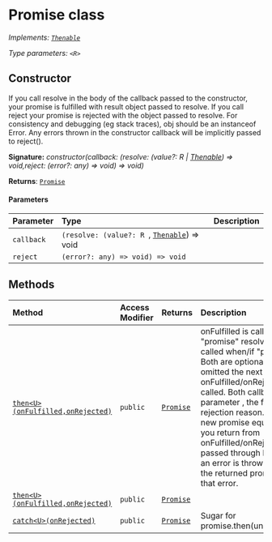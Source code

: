 # Promise <R> class

_Implements: [`Thenable`](../es6-promise/thenable.md)<R>_

_Type parameters: `<R>`_




## Constructor
If you call resolve in the body of the callback passed to the constructor, 
your promise is fulfilled with result object passed to resolve. 
If you call reject your promise is rejected with the object passed to resolve. 
For consistency and debugging (eg stack traces), obj should be an instanceof Error. 
Any errors thrown in the constructor callback will be implicitly passed to reject().

**Signature:** _constructor(callback: (resolve: (value?: R | [Thenable](../es6-promise/thenable.md)<R>) => void,reject: (error?: any) => void) => void)_

**Returns**: [`Promise`](../es6-promise/promise.md)



#### Parameters


| Parameter	   | Type    | Description |
|:-------------|:---------------|:------------|
| `callback`    | `(resolve: (value?: R `, [`Thenable`](../es6-promise/thenable.md)<R>) => void |  |
| `reject`    | `(error?: any) => void) => void` |  |





## Methods

| Method	   | Access Modifier | Returns	| Description|
|:-------------|:----|:-------|:-----------|
|[`then<U>(onFulfilled,onRejected)`](#then<u>onfulfilledonrejected)     | `public` | [`Promise`](../es6-promise/promise.md)<U> | onFulfilled is called when/if "promise" resolves. onRejected is called when/if "promise" rejects.  Both are optional, if either/both are omitted the next onFulfilled/onRejected in the chain is called.  Both callbacks have a single parameter , the fulfillment value or rejection reason.  "then" returns a new promise equivalent to the value you return from onFulfilled/onRejected after being passed through Promise.resolve.  If an error is thrown in the callback, the returned promise rejects with that error.   |
|[`then<U>(onFulfilled,onRejected)`](#then<u>onfulfilledonrejected)     | `public` | [`Promise`](../es6-promise/promise.md)<U> |  |
|[`catch<U>(onRejected)`](#catch<u>onrejected)     | `public` | [`Promise`](../es6-promise/promise.md)<U> | Sugar for promise.then(undefined,onRejected)   |




